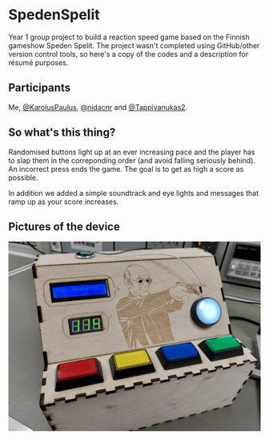 # SpedenSpelit
Year 1 group project to build a reaction speed game based on the Finnish gameshow Speden Spelit. 
The project wasn't completed using GitHub/other version control tools, so here's a copy of the codes and a description for résumé purposes.

## Participants
Me, [@KarolusPaulus](https://github.com/KarolusPaulus), [@nidacnr](https://github.com/nidacnr) and [@Tappivanukas2](https://github.com/Tappivanukas2).

## So what's this thing?
Randomised buttons light up at an ever increasing pace and the player has to slap them in the correponding order (and avoid falling seriously behind). An incorrect press ends the game. The goal is to get as high a score as possible.

In addition we added a simple soundtrack and eye lights and messages that ramp up as your score increases.

## Pictures of the device
![Alt text](images/20231214_175141.jpg?raw=true "Game over")
